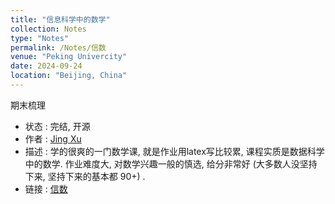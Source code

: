 ```yaml
---
title: "信息科学中的数学"
collection: Notes
type: "Notes"
permalink: /Notes/信数
venue: "Peking Univercity"
date: 2024-09-24
location: "Beijing, China"
---
```

期末梳理
- 状态 : 完结, 开源
- 作者 : [Jing Xu](https://iculizhi.github.io/)
- 描述 : 学的很爽的一门数学课, 就是作业用latex写比较累, 课程实质是数据科学中的数学. 作业难度大, 对数学兴趣一般的慎选, 给分非常好 (大多数人没坚持下来, 坚持下来的基本都 90+) .
- 链接 : [信数](https://github.com/ICUlizhi/foundation-of-data-science)